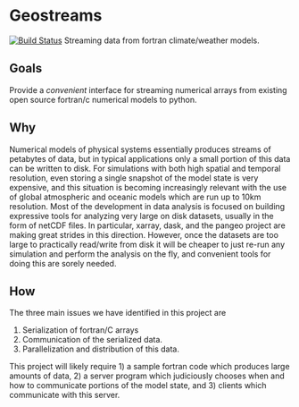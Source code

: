 # Geostreams
[![Build
Status](https://travis-ci.org/nbren12/geostreams.svg?branch=master)](https://travis-ci.org/nbren12/geostreams)
Streaming data from fortran climate/weather models.

## Goals

Provide a *convenient* interface for streaming numerical arrays from existing open source fortran/c numerical models to python. 

## Why

Numerical models of physical systems essentially produces streams of petabytes of data, but in typical applications only a small portion of this data can be written to disk. For simulations with both high spatial and temporal resolution, even storing a single snapshot of the model state is very expensive, and this situation is becoming increasingly relevant with the use of global atmospheric and oceanic models which are run up to 10km resolution. Most of the development in data analysis is focused on building expressive tools for analyzing very large on disk datasets, usually in the form of netCDF files. In particular, xarray, dask, and the pangeo project are making great strides in this direction. However, once the datasets are too large to practically read/write from disk it will be cheaper to just re-run any simulation and perform the analysis on the fly, and convenient tools for doing this are sorely needed.

## How

The three main issues we have identified in this project are

1. Serialization of fortran/C arrays
2. Communication of the serialized data.
3. Parallelization and distribution of this data.

This project will likely require 1) a sample fortran code which produces large amounts of data, 2) a server program which judiciously chooses when and how to communicate portions of the model state, and 3) clients which communicate with this server.

